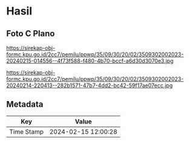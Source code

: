 # Hasil

## Foto C Plano

https://sirekap-obj-formc.kpu.go.id/2cc7/pemilu/ppwp/35/09/30/20/02/3509302002023-20240215-014556--4f73f588-f480-4b70-bccf-a6d30d3070e3.jpg

https://sirekap-obj-formc.kpu.go.id/2cc7/pemilu/ppwp/35/09/30/20/02/3509302002023-20240214-220413--282b1571-47b7-4dd2-bc42-59f17ae07ecc.jpg


## Metadata

| Key        | Value               |
| ---------- | ------------------- |
| Time Stamp | 2024-02-15 12:00:28 |



